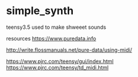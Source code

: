 # simple_synth
teensy3.5 used to make shweeet sounds


resources
https://www.puredata.info

http://write.flossmanuals.net/pure-data/using-midi/



https://www.pjrc.com/teensy/gui/index.html
https://www.pjrc.com/teensy/td_midi.html

